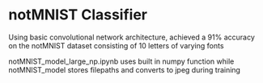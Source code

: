 # notMNIST Classifier
Using basic convolutional network architecture, achieved a 91% accuracy on the notMNIST dataset consisting of 10 letters of varying fonts

notMNIST_model_large_np.ipynb uses built in numpy function while notMNIST_model stores filepaths and converts to jpeg during training
